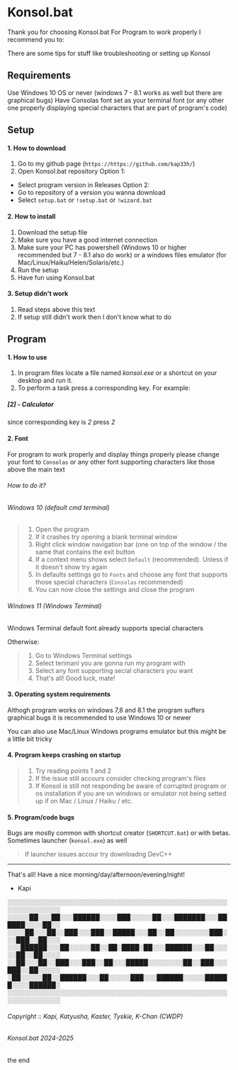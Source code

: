 # Konsol.bat

Thank you for choosing Konsol.bat
For Program to work properly I recommend you to:

There are some tips for stuff like troubleshooting or setting up Konsol

## Requirements

Use Windows 10 OS or never (windows 7 - 8.1 works as well but there are graphical bugs)
Have Consolas font set as your terminal font (or any other one properly displaying special characters that are part of program's code)

## Setup

#### 1. How to download

1. Go to my github page (`https://https://github.com/kap33h/`)
2. Open Konsol.bat repository
Option 1:
- Select program version in Releases
Option 2:
- Go to repository of a version you wanna download
- Select `setup.bat` or `!setup.bat` or `!wizard.bat`

#### 2. How to install

1. Download the setup file
2. Make sure you have a good internet connection
3. Make sure your PC has powershell (Windows 10 or higher recommended but 7 - 8.1 also do work) or a windows files emulator (for Mac/Linux/Haiku/Helen/Solaris/etc.)
4. Run the setup
5. Have fun using Konsol.bat

#### 3. Setup didn't work

1. Read steps above this text
2. If setup still didn't work then I don't know what to do

## Program

#### 1. How to use

1. In program files locate a file named *konsol.exe* or a shortcut on your desktop and run it.
2. To perform a task press a corresponding key.
For example:
##### [2] - Calculator
since corresponding key is *2* press *2*

#### 2. Font

For program to work properly and display things properly please change your font to `Consolas` or any other font supporting characters like those above the main text

###### How to do it?

###### Windows 10 (default cmd terminal)

> 1. Open the program
> 2. If it crashes try opening a blank terminal window
> 3. Right click window navigation bar (one on top of the window / the same that contains the exit button
> 4. If a context menu shows select `Default` (recommended). Unless if it doesn't show try again
> 5. In defaults settings go to `Fonts` and choose any font that supports those special characters (`Consolas` recommended)
> 6. You can now close the settings and close the program

###### Windows 11 (Windows Terminal)

Windows Terminal default font already supports special characters

Otherwise:

> 1. Go to Windows Terminal settings
> 2. Select terimanl you are gonna run my program with
> 3. Select any font supporting secial characters you want
> 4. That's all! Good luck, mate!

#### 3. Operating system requirements

Althogh program works on windows 7,8 and 8.1 the program suffers graphical bugs it is recommended to use Windows 10 or newer

You can also use Mac/Linux Windows programs emulator but this might be a little bit tricky

#### 4. Program keeps crashing on startup

> 1. Try reading points 1 and 2
> 2. If the issue still accours consider checking program's files
> 3. If Konsol is still not responding be aware of corrupted program or os installation if you are on windows or emulator not being setted up if on Mac / Linux / Haiku / etc.

#### 5. Program/code bugs

Bugs are mostly common with shortcut creator (`SHORTCUT.bat`) or with betas. Sometimes launcher (`konsol.exe`) as well 

> If launcher issues accour try downloadng DevC++

---------------------------------------------------

That's all!
Have a nice morning/day/afternoon/evening/night!

- Kapi

░░░░░░░░░░░░░░░░░░░░░░░░░░░░░░░░░░░░░░░░░░░░░░░░░░░░░░░░░░░░░░           
░░░░░██░░░██░░░██████░░░░███░░░░░██░░░███████░░░██████░░░░██░░              
░░░░██░░░██░░███░░░███░░█████░░░██░░██░░░░░░░░███░░░███░░██░░░            
░░░██████░░░██░░░░░██░░██░████░██░░░██████░░░██░░░░░██░░██░░░░                  
░░██░░░██░░███░░░███░░██░░░█████░░░░░░░░██░░███░░░███░░██░░░░░            
░██░░░░░██░░██████░░░██░░░░░███░░░██████░░░░░██████░░░░██████░            
░░░░░░░░░░░░░░░░░░░░░░░░░░░░░░░░░░░░░░░░░░░░░░░░░░░░░░░░░░░░░░            
###### Copyright :: Kapi, Katyusha, Kaster, Tyskie, K-Chan (CWDP)
###### Konsol.bat 2024-2025
the end
